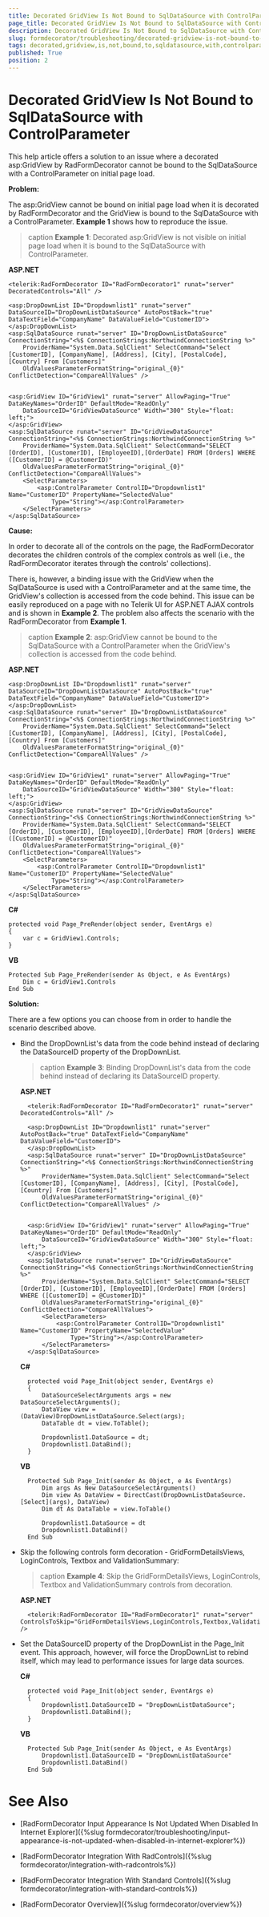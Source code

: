 ```yaml
---
title: Decorated GridView Is Not Bound to SqlDataSource with ControlParameter 
page_title: Decorated GridView Is Not Bound to SqlDataSource with ControlParameter  | RadFormDecorator for ASP.NET AJAX Documentation
description: Decorated GridView Is Not Bound to SqlDataSource with ControlParameter 
slug: formdecorator/troubleshooting/decorated-gridview-is-not-bound-to-sqldatasource-with-controlparameter
tags: decorated,gridview,is,not,bound,to,sqldatasource,with,controlparameter 
published: True
position: 2
---
```


# Decorated GridView Is Not Bound to SqlDataSource with ControlParameter 

This help article offers a solution to an issue where a decorated asp:GridView by RadFormDecorator cannot be bound to the SqlDataSource with a ControlParameter on initial page load.

**Problem:**

The asp:GridView cannot be bound on initial page load when it is decorated by RadFormDecorator and the GridView is bound to the SqlDataSource with a ControlParameter. **Example 1** shows how to reproduce the issue.

>caption **Example 1**: Decorated asp:GridView is not visible on initial page load when it is bound to the SqlDataSource with ControlParameter.

**ASP.NET**

	<telerik:RadFormDecorator ID="RadFormDecorator1" runat="server" DecoratedControls="All" />

	<asp:DropDownList ID="Dropdownlist1" runat="server" DataSourceID="DropDownListDataSource" AutoPostBack="true" DataTextField="CompanyName" DataValueField="CustomerID">
	</asp:DropDownList>
	<asp:SqlDataSource runat="server" ID="DropDownListDataSource" ConnectionString="<%$ ConnectionStrings:NorthwindConnectionString %>"
		ProviderName="System.Data.SqlClient" SelectCommand="Select [CustomerID], [CompanyName], [Address], [City], [PostalCode], [Country] From [Customers]"
		OldValuesParameterFormatString="original_{0}" ConflictDetection="CompareAllValues" />


	<asp:GridView ID="GridView1" runat="server" AllowPaging="True" DataKeyNames="OrderID" DefaultMode="ReadOnly"
		DataSourceID="GridViewDataSource" Width="300" Style="float: left;">
	</asp:GridView>
	<asp:SqlDataSource runat="server" ID="GridViewDataSource" ConnectionString="<%$ ConnectionStrings:NorthwindConnectionString %>"
		ProviderName="System.Data.SqlClient" SelectCommand="SELECT [OrderID], [CustomerID], [EmployeeID],[OrderDate] FROM [Orders] WHERE ([CustomerID] = @CustomerID)"
		OldValuesParameterFormatString="original_{0}" ConflictDetection="CompareAllValues">
		<SelectParameters>
			<asp:ControlParameter ControlID="Dropdownlist1" Name="CustomerID" PropertyName="SelectedValue"
				Type="String"></asp:ControlParameter>
		</SelectParameters>
	</asp:SqlDataSource>


**Cause:**

In order to decorate all of the controls on the page, the RadFormDecorator decorates the children controls of the complex controls as well (i.e., the RadFormDecorator iterates through the controls' collections). 

There is, however, a binding issue with the GridView when the SqlDataSource is used with a ControlParameter and at the same time, the GridView's collection is accessed from the code behind. This issue can be easily reproduced on a page with no Telerik UI for ASP.NET AJAX controls and is shown in **Example 2**. The problem also affects the scenario with the RadFormDecorator from **Example 1**.

>caption **Example 2**: asp:GridView cannot be bound to the SqlDataSource with a ControlParameter when the GridView's collection is accessed from the code behind.

**ASP.NET**

	<asp:DropDownList ID="Dropdownlist1" runat="server" DataSourceID="DropDownListDataSource" AutoPostBack="true" DataTextField="CompanyName" DataValueField="CustomerID">
	</asp:DropDownList>
	<asp:SqlDataSource runat="server" ID="DropDownListDataSource" ConnectionString="<%$ ConnectionStrings:NorthwindConnectionString %>"
		ProviderName="System.Data.SqlClient" SelectCommand="Select [CustomerID], [CompanyName], [Address], [City], [PostalCode], [Country] From [Customers]"
		OldValuesParameterFormatString="original_{0}" ConflictDetection="CompareAllValues" />


	<asp:GridView ID="GridView1" runat="server" AllowPaging="True" DataKeyNames="OrderID" DefaultMode="ReadOnly"
		DataSourceID="GridViewDataSource" Width="300" Style="float: left;">
	</asp:GridView>
	<asp:SqlDataSource runat="server" ID="GridViewDataSource" ConnectionString="<%$ ConnectionStrings:NorthwindConnectionString %>"
		ProviderName="System.Data.SqlClient" SelectCommand="SELECT [OrderID], [CustomerID], [EmployeeID],[OrderDate] FROM [Orders] WHERE ([CustomerID] = @CustomerID)"
		OldValuesParameterFormatString="original_{0}" ConflictDetection="CompareAllValues">
		<SelectParameters>
			<asp:ControlParameter ControlID="Dropdownlist1" Name="CustomerID" PropertyName="SelectedValue"
				Type="String"></asp:ControlParameter>
		</SelectParameters>
	</asp:SqlDataSource>

**C#**

	protected void Page_PreRender(object sender, EventArgs e)
	{
		var c = GridView1.Controls;
	}

**VB**

	Protected Sub Page_PreRender(sender As Object, e As EventArgs)
		Dim c = GridView1.Controls
	End Sub


**Solution:**

There are a few options you can choose from in order to handle the scenario described above.

* Bind the DropDownList's data from the code behind instead of declaring the DataSourceID property of the DropDownList.

	>caption **Example 3**: Binding DropDownList's data from the code behind instead of declaring its DataSourceID property.

	**ASP.NET**

		<telerik:RadFormDecorator ID="RadFormDecorator1" runat="server" DecoratedControls="All" />

		<asp:DropDownList ID="Dropdownlist1" runat="server" AutoPostBack="true" DataTextField="CompanyName" DataValueField="CustomerID">
		</asp:DropDownList>
		<asp:SqlDataSource runat="server" ID="DropDownListDataSource" ConnectionString="<%$ ConnectionStrings:NorthwindConnectionString %>"
			ProviderName="System.Data.SqlClient" SelectCommand="Select [CustomerID], [CompanyName], [Address], [City], [PostalCode], [Country] From [Customers]"
			OldValuesParameterFormatString="original_{0}" ConflictDetection="CompareAllValues" />


		<asp:GridView ID="GridView1" runat="server" AllowPaging="True" DataKeyNames="OrderID" DefaultMode="ReadOnly"
			DataSourceID="GridViewDataSource" Width="300" Style="float: left;">
		</asp:GridView>
		<asp:SqlDataSource runat="server" ID="GridViewDataSource" ConnectionString="<%$ ConnectionStrings:NorthwindConnectionString %>"
			ProviderName="System.Data.SqlClient" SelectCommand="SELECT [OrderID], [CustomerID], [EmployeeID],[OrderDate] FROM [Orders] WHERE ([CustomerID] = @CustomerID)"
			OldValuesParameterFormatString="original_{0}" ConflictDetection="CompareAllValues">
			<SelectParameters>
				<asp:ControlParameter ControlID="Dropdownlist1" Name="CustomerID" PropertyName="SelectedValue"
					Type="String"></asp:ControlParameter>
			</SelectParameters>
		</asp:SqlDataSource>

	**C#**

		protected void Page_Init(object sender, EventArgs e)
		{
			DataSourceSelectArguments args = new DataSourceSelectArguments();
			DataView view = (DataView)DropDownListDataSource.Select(args);
			DataTable dt = view.ToTable();

			Dropdownlist1.DataSource = dt;
			Dropdownlist1.DataBind();
		}

	**VB**

		Protected Sub Page_Init(sender As Object, e As EventArgs)
			Dim args As New DataSourceSelectArguments()
			Dim view As DataView = DirectCast(DropDownListDataSource.[Select](args), DataView)
			Dim dt As DataTable = view.ToTable()

			Dropdownlist1.DataSource = dt
			Dropdownlist1.DataBind()
		End Sub

* Skip the following controls form decoration - GridFormDetailsViews, LoginControls, Textbox and ValidationSummary:

	>caption **Example 4**: Skip the GridFormDetailsViews, LoginControls, Textbox and ValidationSummary controls from decoration.

	**ASP.NET**

		<telerik:RadFormDecorator ID="RadFormDecorator1" runat="server" ControlsToSkip="GridFormDetailsViews,LoginControls,Textbox,ValidationSummary" />

* Set the DataSourceID property of the DropDownList in the Page_Init event. This approach, however, will force the DropDownList to rebind itself, which may lead to performance issues for large data sources.

	**C#**

		protected void Page_Init(object sender, EventArgs e)
		{
			Dropdownlist1.DataSourceID = "DropDownListDataSource";
			Dropdownlist1.DataBind();
		}

	**VB**

		Protected Sub Page_Init(sender As Object, e As EventArgs)
			Dropdownlist1.DataSourceID = "DropDownListDataSource"
			Dropdownlist1.DataBind()
		End Sub


# See Also

 * [RadFormDecorator Input Appearance Is Not Updated When Disabled In Internet Explorer]({%slug formdecorator/troubleshooting/input-appearance-is-not-updated-when-disabled-in-internet-explorer%})

 * [RadFormDecorator Integration With RadControls]({%slug formdecorator/integration-with-radcontrols%})

 * [RadFormDecorator Integration With Standard Controls]({%slug formdecorator/integration-with-standard-controls%})

 * [RadFormDecorator Overview]({%slug formdecorator/overview%})
